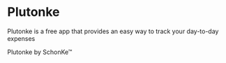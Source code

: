 # Plutonke
Plutonke is a free app that provides an easy way to track your day-to-day expenses



Plutonke by SchonKe™
